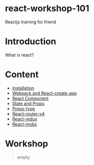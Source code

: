 # react-workshop-101
Reactjs training for friend

# Introduction
  What is react?

# Content
* [Installation]()
* [Webpack and React-create-app]()
* [React Component]()
* [State and Props]()
* [Props-type]()
* [React-router-v4]()
* [React-redux]()
* [React-mobx]()

# Workshop
> empty
